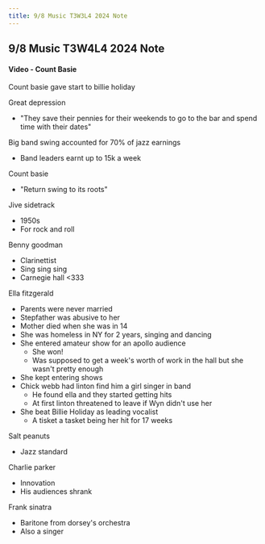 ```yaml
---
title: 9/8 Music T3W3L4 2024 Note
---
```

## 9/8 Music T3W4L4 2024 Note
#### Video - Count Basie
Count basie gave start to billie holiday

Great depression
- "They save their pennies for their weekends to go to the bar and spend time with their dates"

Big band swing accounted for 70% of jazz earnings
- Band leaders earnt up to 15k a week

Count basie
- "Return swing to its roots"

Jive sidetrack
- 1950s
- For rock and roll

Benny goodman
- Clarinettist
- Sing sing sing
- Carnegie hall <333

Ella fitzgerald
- Parents were never married
- Stepfather was abusive to her
- Mother died when she was in 14
- She was homeless in NY for 2 years, singing and dancing
- She entered amateur show for an apollo audience
	- She won!
	- Was supposed to get a week's worth of work in the hall but she wasn't pretty enough
- She kept entering shows
- Chick webb had linton find him a girl singer in band
	- He found ella and they started getting hits
	- At first linton threatened to leave if Wyn didn't use her
- She beat Billie Holiday as leading vocalist
	- A tisket a tasket being her hit for 17 weeks

Salt peanuts 
- Jazz standard

Charlie parker
- Innovation
- His audiences shrank

Frank sinatra
- Baritone from dorsey's orchestra
- Also a singer